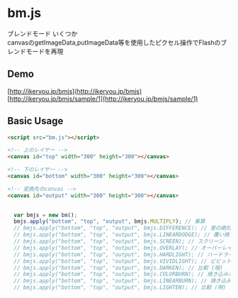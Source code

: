 # bm.js

ブレンドモード いくつか   
canvasのgetImageData,putImageData等を使用したピクセル操作でFlashのブレンドモードを再現

## Demo
[http://ikeryou.jp/bmjs](http://ikeryou.jp/bmjs)  
[http://ikeryou.jp/bmjs/sample/1](http://ikeryou.jp/bmjs/sample/1) 

## Basic Usage
````html
<script src="bm.js"></script>
````
````html
<!-- 上のレイヤー -->
<canvas id="top" width="300" height="300"></canvas>

<!-- 下のレイヤー -->
<canvas id="bottom" width="300" height="300"></canvas>

<!-- 変換先のcanvas -->
<canvas id="output" width="300" height="300"></canvas>
````
````javascript
  
  var bmjs = new bm();
  bmjs.apply("bottom", "top", "output", bmjs.MULTIPLY); // 乗算
  // bmjs.apply("bottom", "top", "output", bmjs.DIFFERENCE); // 差の絶対値
  // bmjs.apply("bottom", "top", "output", bmjs.LINEARDODGE); // 覆い焼き（リニア）- 加算
  // bmjs.apply("bottom", "top", "output", bmjs.SCREEN); // スクリーン
  // bmjs.apply("bottom", "top", "output", bmjs.OVERLAY); // オーバーレイ
  // bmjs.apply("bottom", "top", "output", bmjs.HARDLIGHT); // ハードライト
  // bmjs.apply("bottom", "top", "output", bmjs.VIVIDLIGHT); // ビビットライト
  // bmjs.apply("bottom", "top", "output", bmjs.DARKEN); // 比較 (暗)
  // bmjs.apply("bottom", "top", "output", bmjs.COLORBURN); // 焼き込みカラー
  // bmjs.apply("bottom", "top", "output", bmjs.LINEARBURN); // 焼き込み (リニア)
  // bmjs.apply("bottom", "top", "output", bmjs.LIGHTEN); // 比較 (明)
````
